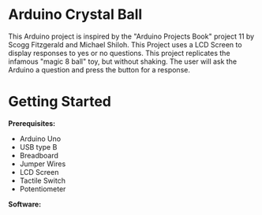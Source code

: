 # Arduino Crystal Ball

This Arduino project is inspired by the "Arduino Projects Book" project 11 by Scogg Fitzgerald and Michael Shiloh. This Project uses a LCD Screen to display responses to yes or no questions. This project replicates the infamous "magic 8 ball" toy, but without shaking. The user will ask the Arduino a question and press the button for a response.

# Getting Started


  **Prerequisites:**
  - Arduino Uno
  - USB type B
  - Breadboard
  - Jumper Wires
  - LCD Screen
  - Tactile Switch
  - Potentiometer

**Software:**
